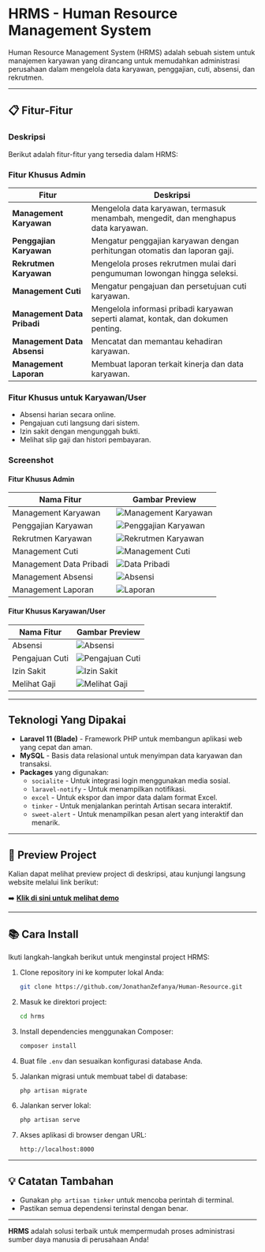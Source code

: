# HRMS - Human Resource Management System

Human Resource Management System (HRMS) adalah sebuah sistem untuk manajemen karyawan yang dirancang untuk memudahkan administrasi perusahaan dalam mengelola data karyawan, penggajian, cuti, absensi, dan rekrutmen.

---

## 📋 Fitur-Fitur

### Deskripsi
Berikut adalah fitur-fitur yang tersedia dalam HRMS:

### Fitur Khusus Admin

| Fitur             | Deskripsi                          |
|-------------------|------------------------------------|
| **Management Karyawan** | Mengelola data karyawan, termasuk menambah, mengedit, dan menghapus data karyawan. |
| **Penggajian Karyawan**  | Mengatur penggajian karyawan dengan perhitungan otomatis dan laporan gaji. |
| **Rekrutmen Karyawan**   | Mengelola proses rekrutmen mulai dari pengumuman lowongan hingga seleksi. |
| **Management Cuti**      | Mengatur pengajuan dan persetujuan cuti karyawan. |
| **Management Data Pribadi** | Mengelola informasi pribadi karyawan seperti alamat, kontak, dan dokumen penting. |
| **Management Data Absensi** | Mencatat dan memantau kehadiran karyawan. |
| **Management Laporan**   | Membuat laporan terkait kinerja dan data karyawan. |

### Fitur Khusus untuk Karyawan/User
- Absensi harian secara online.
- Pengajuan cuti langsung dari sistem.
- Izin sakit dengan mengunggah bukti.
- Melihat slip gaji dan histori pembayaran.

### Screenshot
#### Fitur Khusus Admin

| Nama Fitur             | Gambar Preview               |
|------------------------|------------------------------|
| Management Karyawan    | ![Management Karyawan](https://github.com/JonathanZefanya/Human-Resource/blob/main/Screenshoot/admin/mk.png)    |
| Penggajian Karyawan    | ![Penggajian Karyawan](https://github.com/JonathanZefanya/Human-Resource/blob/main/Screenshoot/admin/gaji.png)    |
| Rekrutmen Karyawan     | ![Rekrutmen Karyawan](https://github.com/JonathanZefanya/Human-Resource/blob/main/Screenshoot/admin/rk.png)     |
| Management Cuti        | ![Management Cuti](https://github.com/JonathanZefanya/Human-Resource/blob/main/Screenshoot/admin/cuti.png)        |
| Management Data Pribadi| ![Data Pribadi](https://github.com/JonathanZefanya/Human-Resource/blob/main/Screenshoot/admin/dp.png)           |
| Management Absensi     | ![Absensi](https://github.com/JonathanZefanya/Human-Resource/blob/main/Screenshoot/admin/ma.png)                |
| Management Laporan     | ![Laporan](https://github.com/JonathanZefanya/Human-Resource/blob/main/Screenshoot/admin/laporan.png)                |

#### Fitur Khusus Karyawan/User

| Nama Fitur       | Gambar Preview        |
|------------------|-----------------------|
| Absensi          | ![Absensi](https://github.com/JonathanZefanya/Human-Resource/blob/main/Screenshoot/user/absensi.png)         |
| Pengajuan Cuti   | ![Pengajuan Cuti](https://github.com/JonathanZefanya/Human-Resource/blob/main/Screenshoot/user/cuti.png)  |
| Izin Sakit       | ![Izin Sakit](https://github.com/JonathanZefanya/Human-Resource/blob/main/Screenshoot/user/izinsakit.png)      |
| Melihat Gaji     | ![Melihat Gaji](https://github.com/JonathanZefanya/Human-Resource/blob/main/Screenshoot/user/gaji.png)    |

---
## Teknologi Yang Dipakai
- **Laravel 11 (Blade)** - Framework PHP untuk membangun aplikasi web yang cepat dan aman.
- **MySQL** - Basis data relasional untuk menyimpan data karyawan dan transaksi.
- **Packages** yang digunakan:
  - `socialite` - Untuk integrasi login menggunakan media sosial.
  - `laravel-notify` - Untuk menampilkan notifikasi.
  - `excel` - Untuk ekspor dan impor data dalam format Excel.
  - `tinker` - Untuk menjalankan perintah Artisan secara interaktif.
  - `sweet-alert` - Untuk menampilkan pesan alert yang interaktif dan menarik.

---

## 🎥 Preview Project

Kalian dapat melihat preview project di deskripsi, atau kunjungi langsung website melalui link berikut:

➡️ [**Klik di sini untuk melihat demo**](https://company-profile-lovat.vercel.app/)

---

## 📚 Cara Install
Ikuti langkah-langkah berikut untuk menginstal project HRMS:

1. Clone repository ini ke komputer lokal Anda:
   ```bash
   git clone https://github.com/JonathanZefanya/Human-Resource.git
   ```

2. Masuk ke direktori project:
   ```bash
   cd hrms
   ```

3. Install dependencies menggunakan Composer:
   ```bash
   composer install
   ```

4. Buat file `.env` dan sesuaikan konfigurasi database Anda.

5. Jalankan migrasi untuk membuat tabel di database:
   ```bash
   php artisan migrate
   ```

6. Jalankan server lokal:
   ```bash
   php artisan serve
   ```

7. Akses aplikasi di browser dengan URL:
   ```
   http://localhost:8000
   ```

---

## 💡 Catatan Tambahan

- Gunakan `php artisan tinker` untuk mencoba perintah di terminal.
- Pastikan semua dependensi terinstal dengan benar.

---

**HRMS** adalah solusi terbaik untuk mempermudah proses administrasi sumber daya manusia di perusahaan Anda!